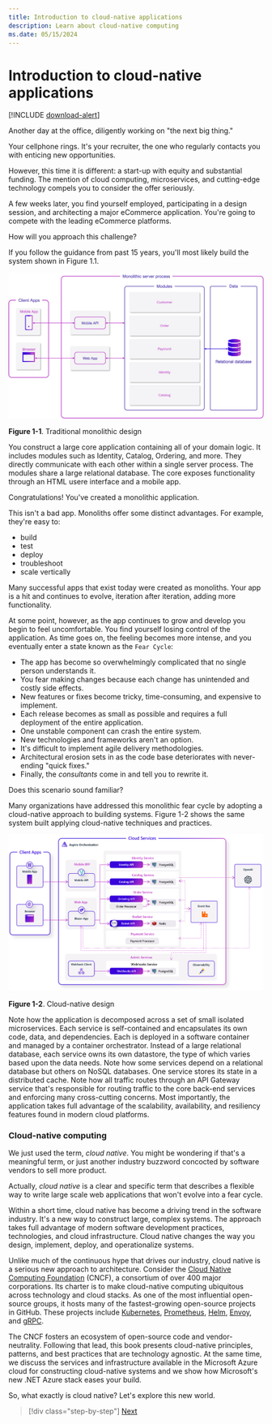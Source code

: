 ```yaml
---
title: Introduction to cloud-native applications
description: Learn about cloud-native computing
ms.date: 05/15/2024
---
```


# Introduction to cloud-native applications

[!INCLUDE [download-alert](../includes/download-alert.md)]

Another day at the office, diligently working on "the next big thing."

Your cellphone rings. It's your recruiter, the one who regularly contacts you with enticing new opportunities.

However, this time it is different: a start-up with equity and substantial funding. The mention of cloud computing, microservices, and cutting-edge technology compels you to consider the offer seriously.

A few weeks later, you find yourself employed, participating in a design session, and architecting a major eCommerce application. You're going to compete with the leading eCommerce platforms.

How will you approach this challenge?

If you follow the guidance from past 15 years, you'll most likely build the system shown in Figure 1.1.

![Traditional monolithic design](./media/monolithic-design.png)

**Figure 1-1**. Traditional monolithic design

You construct a large core application containing all of your domain logic. It includes modules such as Identity, Catalog, Ordering, and more. They directly communicate with each other within a single server process. The modules share a large relational database. The core exposes functionality through an HTML  usere interface and a mobile app.

Congratulations! You've created a monolithic application.

This isn't a bad app. Monoliths offer some distinct advantages. For example, they're easy to:

- build
- test
- deploy
- troubleshoot
- scale vertically

Many successful apps that exist today were created as monoliths. Your app is a hit and continues to evolve, iteration after iteration, adding more functionality.

At some point, however, as the app continues to grow and develop you begin to feel uncomfortable. You find yourself losing control of the application. As time goes on, the feeling becomes more intense, and you eventually enter a state known as the `Fear Cycle`:

- The app has become so overwhelmingly complicated that no single person understands it.
- You fear making changes because each change has unintended and costly side effects.
- New features or fixes become tricky, time-consuming, and expensive to implement.
- Each release becomes as small as possible and requires a full deployment of the entire application.
- One unstable component can crash the entire system.
- New technologies and frameworks aren't an option.
- It's difficult to implement agile delivery methodologies.
- Architectural erosion sets in as the code base deteriorates with never-ending "quick fixes."
- Finally, the _consultants_ come in and tell you to rewrite it.

Does this scenario sound familiar?

Many organizations have addressed this monolithic fear cycle by adopting a cloud-native approach to building systems. Figure 1-2 shows the same system built applying cloud-native techniques and practices.

![Cloud-Native Design](./media/cloud-native-design.png)

**Figure 1-2**. Cloud-native design

Note how the application is decomposed across a set of small isolated microservices. Each service is self-contained and encapsulates its own code, data, and dependencies. Each is deployed in a software container and managed by a container orchestrator. Instead of a large relational database, each service owns its own datastore, the type of which varies based upon the data needs. Note how some services depend on a relational database but others on NoSQL databases. One service stores its state in a distributed cache. Note how all traffic routes through an API Gateway service that's responsible for routing traffic to the core back-end services and enforcing many cross-cutting concerns. Most importantly, the application takes full advantage of the scalability, availability, and resiliency features found in modern cloud platforms.

### Cloud-native computing

We just used the term, _cloud native_. You might be wondering if that's a meaningful term, or just another industry buzzword concocted by software vendors to sell more product.

Actually, _cloud native_ is a clear and specific term that describes a flexible way to write large scale web applications that won't evolve into a fear cycle.

Within a short time, cloud native has become a driving trend in the software industry. It's a new way to construct large, complex systems. The approach takes full advantage of modern software development practices, technologies, and cloud infrastructure. Cloud native changes the way you design, implement, deploy, and operationalize systems.

Unlike much of the continuous hype that drives our industry, cloud native is a serious new approach to architecture. Consider the [Cloud Native Computing Foundation](https://www.cncf.io/) (CNCF), a consortium of over 400 major corporations. Its charter is to make cloud-native computing ubiquitous across technology and cloud stacks. As one of the most influential open-source groups, it hosts many of the fastest-growing open-source projects in GitHub. These projects include [Kubernetes](https://kubernetes.io/), [Prometheus](https://prometheus.io/), [Helm](https://helm.sh/), [Envoy](https://www.envoyproxy.io/), and [gRPC](https://grpc.io/).

The CNCF fosters an ecosystem of open-source code and vendor-neutrality. Following that lead, this book presents cloud-native principles, patterns, and best practices that are technology agnostic. At the same time, we discuss the services and infrastructure available in the Microsoft Azure cloud for constructing cloud-native systems and we show how Microsoft's new .NET Azure stack eases your build.

So, what exactly is cloud native? Let's explore this new world.

>[!div class="step-by-step"]
>[Next](what-is-cloud-native.md)
